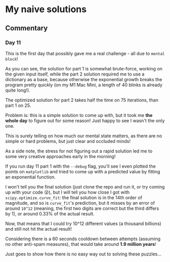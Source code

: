 # My naive solutions

## Commentary

### Day 11

This is the first day that possibly gave me a real challenge - all due to `mental block`!

As you can see, the solution for part 1 is somewhat brute-force, working on the given input itself, while the part 2 solution required me to use a dictionary as a base, because otherwise the exponential growth breaks the program pretty quickly (on my M1 Mac Mini, a length of 40 blinks is already quite long!).

The optimized solution for part 2 takes half the time on 75 iterations, than part 1 on 25.

Problem is: this is a simple solution to come up with, but it took me **the whole day** to figure out for some reason! Just happy to see I wasn't the only one.

This is surely telling on how much our mental state matters, as there are no simple or hard problems, but just clear and occluded minds!

As a side note, the stress for not figuring out a rapid solution led me to some very creative approaches early in the morning!

If you run day 11 part 1 with the `--debug` flag, you'll see I even plotted the points on `matplotlib` and tried to come up with a predicted value by fitting an exponential function.

I won't tell you the final solution (just clone the repo and run it, or try coming up with your code 😜), but I will tell you how close I got with `scipy.optimize.curve_fit`: the final solution is in the 14th order of magnitude, and so is `curve_fit`'s prediction, but it misses by an error of around `10^12` (meaning, the first two digits are correct but the third differs by 1), or around 0.33% of the actual result.

Now, that means that I could try 10^12 different values (a thousand billions) and still not hit the actual result!

Considering there is a 60 seconds cooldown between attempts (assuming no other anti-spam measures), that would take around **1.9 million years**!

Just goes to show how there is no easy way out to solving these puzzles...